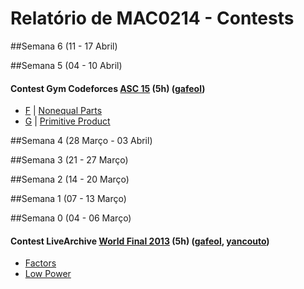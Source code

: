 # Relatório de MAC0214 - Contests 

##Semana 6 (11 - 17 Abril)

##Semana 5 (04 - 10 Abril)
#### Contest Gym Codeforces [ASC 15](http://codeforces.com/gym/100218) (5h) ([gafeol](http://ahmed-aly.com/Profile.jsp?Username=gafeol))
- [F](https://github.com/yancouto/maratona-sua-mae/tree/master/Gi/contests/ASC15/F.cpp) | [Nonequal Parts](http://codeforces.com/gym/100218/attachments/download/1742/20052006-summer-petrozavodsk-camp-andrew-stankevich-contest-15-en.pdf)
- [G](https://github.com/yancouto/maratona-sua-mae/tree/master/Gi/contests/ASC15/G.cpp) | [Primitive Product](http://codeforces.com/gym/100218/attachments/download/1742/20052006-summer-petrozavodsk-camp-andrew-stankevich-contest-15-en.pdf)

##Semana 4 (28 Março - 03 Abril)

##Semana 3 (21 - 27 Março)

##Semana 2 (14 - 20 Março)

##Semana 1 (07 - 13 Março)

##Semana 0 (04 - 06 Março)
#### Contest LiveArchive [World Final 2013](https://icpcarchive.ecs.baylor.edu/index.php?option=com_onlinejudge&Itemid=8&category=589) (5h) ([gafeol](http://ahmed-aly.com/Profile.jsp?Username=gafeol), [yancouto](http://a2oj.com/profile?Username=yancouto)) 
- [Factors](https://icpcarchive.ecs.baylor.edu/index.php?option=com_onlinejudge&Itemid=8&category=589&page=show_problem&problem=4407)
- [Low Power](https://icpcarchive.ecs.baylor.edu/index.php?option=com_onlinejudge&Itemid=8&category=589&page=show_problem&problem=4409)
